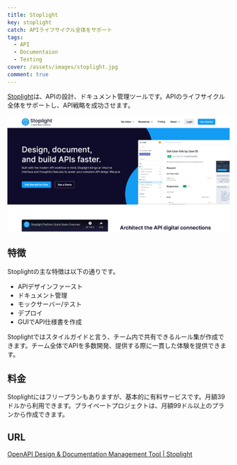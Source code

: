 ```yaml
---
title: Stoplight
key: stoplight
catch: APIライフサイクル全体をサポート
tags:
  - API
  - Documentaion
  - Testing
cover: /assets/images/stoplight.jpg
comment: true
---
```


[Stoplight](https://stoplight.io/)は、APIの設計、ドキュメント管理ツールです。APIのライフサイクル全体をサポートし、API戦略を成功させます。

[![StoplightのWebサイト](/assets/images/stoplight.jpg)](https://stoplight.io/)

<!--more-->

## 特徴

Stoplightの主な特徴は以下の通りです。

- APIデザインファースト
- ドキュメント管理
- モックサーバー/テスト
- デプロイ
- GUIでAPI仕様書を作成

Stoplightではスタイルガイドと言う、チーム内で共有できるルール集が作成できます。チーム全体でAPIを多数開発、提供する際に一貫した体験を提供できます。

## 料金

Stoplightにはフリープランもありますが、基本的に有料サービスです。月額39ドルから利用できます。プライベートプロジェクトは、月額99ドル以上のプランから作成できます。

## URL

[OpenAPI Design & Documentation Management Tool \| Stoplight](https://stoplight.io/)
